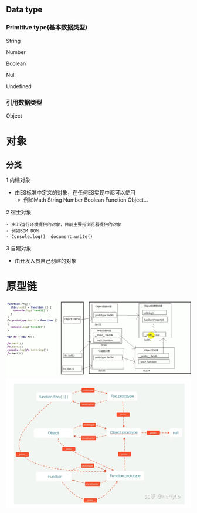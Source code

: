 ## Data type

### Primitive type(基本数据类型)

String

Number

Boolean

Null

Undefined

### 引用数据类型

Object

 
# 对象

## 分类

1 内建对象
- 由ES标准中定义的对象，在任何ES实现中都可以使用
     - 例如Math String Number Boolean Function Object...

2 宿主对象

	- 由JS运行环境提供的对象，目前主要指浏览器提供的对象
	- 例如BOM DOM
	- Console.log()  document.write()

3 自建对象

 - 由开发人员自己创建的对象

# 原型链

![prototypeChain](prototypeChain.png)
![prototypeChain](prototypeChain2.png)